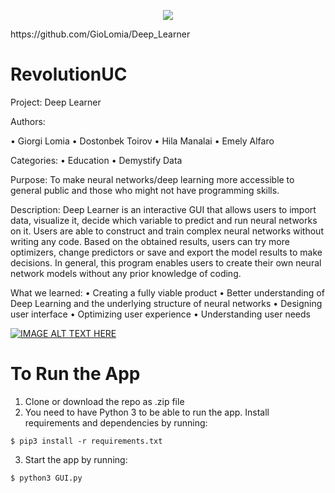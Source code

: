<p align="center">
  <img src="https://github.com/GioLomia/Deep_Learner/blob/master/images/logo.png">
</p>
https://github.com/GioLomia/Deep_Learner

# RevolutionUC

Project: Deep Learner

Authors: 

•	Giorgi Lomia
•	Dostonbek Toirov
•	Hila Manalai
•	Emely Alfaro
     
Categories:
•	Education
•	Demystify Data

Purpose: 
To make neural networks/deep learning more accessible to general public and those who might not have programming skills.

Description:
Deep Learner is an interactive GUI that allows users to import data, visualize it, decide which variable to predict and run neural networks on it. Users are able to construct and train complex neural networks without writing any code. Based on the obtained results, users can try more optimizers, change predictors or save and export the model results to make decisions. 
In general, this program enables users to create their own neural network models without any prior knowledge of coding.

What we learned:
•	Creating a fully viable product
•	Better understanding of Deep Learning and the underlying structure of neural networks
•	Designing user interface
•	Optimizing user experience 
•	Understanding user needs

[![IMAGE ALT TEXT HERE](https://www.youtube.com/watch?v=GILXhUWWP7s/0.jpg)](https://www.youtube.com/watch?v=GILXhUWWP7s)


# To Run the App

1. Clone or download the repo as .zip file
2. You need to have Python 3 to be able to run the app. Install requirements and dependencies by running:
```
$ pip3 install -r requirements.txt
```
3. Start the app by running:
```
$ python3 GUI.py
```
